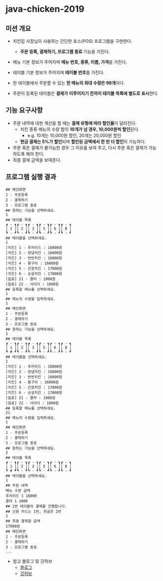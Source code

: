 # java-chicken-2019

## 미션 개요

- 치킨집 사장님이 사용하는 간단한 포스(POS) 프로그램을 구현한다.
  - **주문 등록, 결제하기, 프로그램 종료** 기능을 가진다.

- 메뉴 기본 정보가 주어지며 **메뉴 번호, 종류, 이름, 가격**을 가진다.

- 테이블 기본 정보가 주어지며 **테이블 번호**를 가진다.

- 한 테이블에서 주문할 수 있는 **한 메뉴의 최대 수량은 99개**이다.

- 주문이 등록된 테이블은 **결제가 이루어지기 전까지 테이블 목록에 별도로 표시**한다.

## 기능 요구사항

- 주문 내역에 대한 계산을 할 때는 **결제 유형에 따라 할인율**이 달라진다.
  - 치킨 종류 메뉴의 수량 합이 **10개가 넘 경우, 10,000원씩 할인**된다.
    - e.g. 10개는 10,000원 할인, 20개는 20,000원 할인
  - **현금 결제는 5%가 할인**되며 **할인된 금액에서 한 번 더 할인**이 가능하다.
- 주문 혹은 결제가 불가능한 경우 그 이유를 보여 주고, 다시 주문 혹은 결제가 가능하도록 해야 한다.
- 최종 결제 금액을 보여준다.

## 프로그램 실행 결과

```
## 메인화면
1 - 주문등록
2 - 결제하기
3 - 프로그램 종료
## 원하는 기능을 선택하세요.
1
## 테이블 목록
┏ - ┓┏ - ┓┏ - ┓┏ - ┓┏ - ┓┏ - ┓
| 1 || 2 || 3 || 5 || 6 || 8 |
┗ - ┛┗ - ┛┗ - ┛┗ - ┛┗ - ┛┗ - ┛
## 테이블을 선택하세요.
1
[치킨] 1 - 후라이드 : 16000원
[치킨] 2 - 양념치킨 : 16000원
[치킨] 3 - 반반치킨 : 16000원
[치킨] 4 - 통구이 : 16000원
[치킨] 5 - 간장치킨 : 17000원
[치킨] 6 - 순살치킨 : 17000원
[음료] 21 - 콜라 : 1000원
[음료] 22 - 사이다 : 1000원
## 등록할 메뉴를 선택하세요.
1
## 메뉴의 수량을 입력하세요.
1
## 메인화면
1 - 주문등록
2 - 결제하기
3 - 프로그램 종료
## 원하는 기능을 선택하세요.
1
## 테이블 목록
┏ - ┓┏ - ┓┏ - ┓┏ - ┓┏ - ┓┏ - ┓
| 1 || 2 || 3 || 5 || 6 || 8 |
┗ # ┛┗ - ┛┗ - ┛┗ - ┛┗ - ┛┗ - ┛
## 테이블을 선택하세요.
1
[치킨] 1 - 후라이드 : 16000원
[치킨] 2 - 양념치킨 : 16000원
[치킨] 3 - 반반치킨 : 16000원
[치킨] 4 - 통구이 : 16000원
[치킨] 5 - 간장치킨 : 17000원
[치킨] 6 - 순살치킨 : 17000원
[음료] 21 - 콜라 : 1000원
[음료] 22 - 사이다 : 1000원
## 등록할 메뉴를 선택하세요.
21
## 메뉴의 수량을 입력하세요.
1
## 메인화면
1 - 주문등록
2 - 결제하기
3 - 프로그램 종료
## 원하는 기능을 선택하세요.
2
## 테이블 목록
┏ - ┓┏ - ┓┏ - ┓┏ - ┓┏ - ┓┏ - ┓
| 1 || 2 || 3 || 5 || 6 || 8 |
┗ # ┛┗ - ┛┗ - ┛┗ - ┛┗ - ┛┗ - ┛
## 테이블을 선택하세요.
1
## 주문 내역
메뉴 수량 금액
후라이드 1 16000
콜라 1 1000
## 1번 테이블의 결제를 진행합니다.
## 신용 카드는 1번, 현금은 2번
1
## 최종 결제할 금액
17000원
## 메인화면
1 - 주문등록
2 - 결제하기
3 - 프로그램 종료
...
```

- 참고 블로그 및 깃허브
  - [블로그](https://velog.io/@kouz/%EC%9A%B0%EC%95%84%ED%95%9C-%ED%85%8C%ED%81%AC%EC%BD%94%EC%8A%A4-2%EA%B8%B0-%EC%98%A4%ED%94%84%EB%9D%BC%EC%9D%B8-%EC%BD%94%EB%94%A9%ED%85%8C%EC%8A%A4%ED%8A%B8-%EB%A6%AC%EB%B7%B0-%EB%B0%98%EC%84%B1-3dk4pax3p7)
  - [깃허브](https://github.com/KJunseo/java-chicken-2019/tree/KJunseo)
